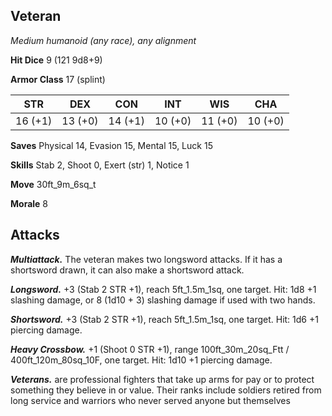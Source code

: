 ## Veteran

*Medium humanoid (any race), any alignment*

**Hit Dice** 9 (121 9d8+9)

**Armor Class** 17 (splint)

| STR     | DEX     | CON     | INT     | WIS     | CHA     |
|---------|---------|---------|---------|---------|---------|
| 16 (+1) | 13 (+0) | 14 (+1) | 10 (+0) | 11 (+0) | 10 (+0) |

**Saves** Physical 14, Evasion 15, Mental 15, Luck 15

**Skills** Stab 2, Shoot 0, Exert (str) 1, Notice 1

**Move** 30ft_9m_6sq_t

**Morale** 8

## Attacks

***Multiattack.*** The veteran makes two longsword attacks. If it has a shortsword drawn, it can also make a shortsword attack.

***Longsword.*** +3 (Stab 2 STR +1), reach 5ft_1.5m_1sq, one target. Hit: 1d8 +1 slashing damage, or 8 (1d10 + 3) slashing damage if used with two hands.

***Shortsword.*** +3 (Stab 2 STR +1), reach 5ft_1.5m_1sq, one target. Hit: 1d6 +1 piercing damage.

***Heavy Crossbow.*** +1 (Shoot 0 STR +1), range 100ft_30m_20sq_Ftt / 400ft_120m_80sq_10F, one target. Hit: 1d10 +1 piercing damage.

***Veterans.*** are professional fighters that take up arms for pay or to protect something they believe in or value. Their ranks include soldiers retired from long service and warriors who never served anyone but themselves


